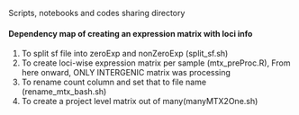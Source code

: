 Scripts, notebooks and codes sharing directory 



#### Dependency map of creating an expression matrix with loci info

 1. To split sf file into zeroExp and nonZeroExp (split_sf.sh)
 2. To create loci-wise expression matrix per sample (mtx_preProc.R), From here onward, ONLY INTERGENIC matrix was processing
 3. To  rename count column and set that to file name (rename_mtx_bash.sh) 
 4. To create a project level matrix out of many(manyMTX2One.sh)
